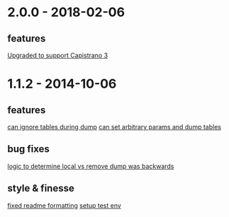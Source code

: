 2.0.0 - 2018-02-06
==================

## features
[Upgraded to support Capistrano 3](https://github.com/alexfarrill/capistrano-mysqldump/pull/12)

1.1.2 - 2014-10-06
==================

## features
[can ignore tables during dump](https://github.com/alexfarrill/capistrano-mysqldump/pull/6)
[can set arbitrary params and dump tables](https://github.com/alexfarrill/capistrano-mysqldump/pull/8/files)

## bug fixes
[logic to determine local vs remove dump was backwards](https://github.com/alexfarrill/capistrano-mysqldump/pull/10)

## style & finesse

[fixed readme formatting](https://github.com/alexfarrill/capistrano-mysqldump/pull/5)
[setup test env](https://github.com/alexfarrill/capistrano-mysqldump/pull/7)
